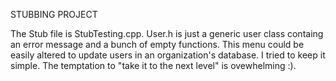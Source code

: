 STUBBING PROJECT

The Stub file is StubTesting.cpp. User.h is just a generic user class containg an error message and a bunch of empty functions. This menu could be easily altered to update users in an organization's database. I tried to keep it simple. The temptation to "take it to the next level" is ovewhelming :).
